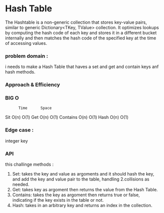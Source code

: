 # Hash Table

The Hashtable is a non-generic collection that stores key-value pairs, similar to generic Dictionary<TKey, TValue> collection. It optimizes lookups by computing the hash code of each key and stores it in a different bucket internally and then matches the hash code of the specified key at the time of accessing values.

### problem domain :

i needs to make a Hash Table that haves a set and get and contain keys anf hash methods.

### Approach & Efficiency
###  BIG O
          Time	    Space
Sit	      O(n)  	O(1)
Get	      O(n)      O(1)
Contains  O(n)	    O(1)
Hash	  O(n)  	O(1)

### Edge case :

integer key



### API
this challinge methods :

1. Set: takes  the key and value as argoments and it should hash the key, and add the key and value pair to the table, handling 2.collisions as needed.
2. Get: takes key as argoment then returns the value from the Hash Table.
3. Contains: takes the key as argoment then returns true or false, indicating if the key exists in the table or not.
4. Hash: takes in an arbitrary key and returns an index in the collection.

